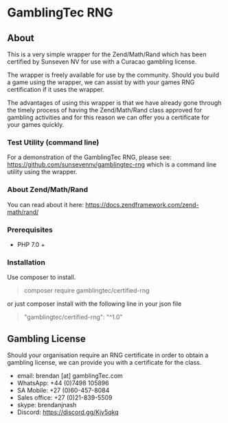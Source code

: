 # GamblingTec RNG

## About
This is a very simple wrapper for the Zend/Math/Rand which has been certified by Sunseven NV for use with
a Curacao gambling license.

The wrapper is freely available for use by the community. Should you build a game using the wrapper, we can assist by
with your games RNG certification if it uses the wrapper.

The advantages of using this wrapper is that we have already gone through the timely process of having the 
Zend/Math/Rand class approved for gambling activities and for this reason we can offer you a certificate for
your games quickly.

### Test Utility (command line)

For a demonstration of the GamblingTec RNG, please see: https://github.com/sunsevennv/gamblingtec-rng which is a 
command line utility using the wrapper.

### About Zend/Math/Rand

You can read about it here: https://docs.zendframework.com/zend-math/rand/

### Prerequisites

- PHP 7.0 +

### Installation

Use composer to install.

> composer require gamblingtec/certified-rng

or just composer install with the following line in your json file

> "gamblingtec/certified-rng": "^1.0"

## Gambling License

Should your organisation require an RNG certificate in order to obtain a gambling license, we can provide you with 
a certificate for the class.

* email: brendan [at] gamblingTec.com
* WhatsApp: +44 (0)7498 105896
* SA Mobile: +27 (0)60-457-8084
* Sales office: +27 (0)21-839-5509
* skype: brendanjnash
* Discord: https://discord.gg/Kjy5qkq


